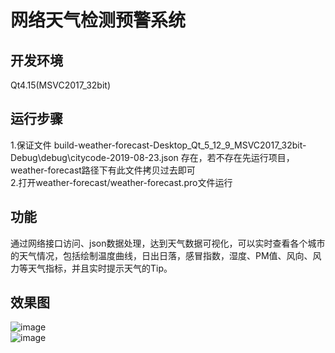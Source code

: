 # 网络天气检测预警系统
## 开发环境
Qt4.15(MSVC2017_32bit)  
## 运行步骤
1.保证文件 build-weather-forecast-Desktop_Qt_5_12_9_MSVC2017_32bit-Debug\debug\citycode-2019-08-23.json 存在，若不存在先运行项目，weather-forecast路径下有此文件拷贝过去即可  
2.打开weather-forecast/weather-forecast.pro文件运行  
## 功能
通过网络接口访问、json数据处理，达到天气数据可视化，可以实时查看各个城市的天气情况，包括绘制温度曲线，日出日落，感冒指数，湿度、PM值、风向、风力等天气指标，并且实时提示天气的Tip。
## 效果图
![image](https://github.com/Knock-man/weather-forecasst/assets/66514322/fe85292f-ea8b-4815-aa31-d7c17422add0)  
![image](https://github.com/Knock-man/weather-forecasst/assets/66514322/1df69413-fe76-4444-a449-5c50b424fc46)  


